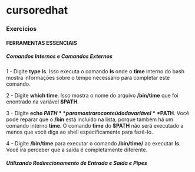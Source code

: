 # cursoredhat

### Exercícios

#### FERRAMENTAS ESSENCIAIS

##### Comandos Internos e Comandos Externos

1 - Digite **type ls**. Isso executa o comando **ls** onde o **time** interno do bash
mostra informações sobre o tempo necessário para completar este comando.

2 - Digite **which time**. Isso mostra o nome do arquivo **/bin/time** que foi enontrado na variável **$PATH**.

3 - Digite **echo $PATH** para mostrar o conteúdo da variável **$PATH**. Você pode reparar que o **/bin** está incluído na lista, porque também há um comando interno **time**.
O comando **time** do **$PATH** não será executado a menos que você diga ao shell especificamente para fazê-lo.

4 - Digite **/bin/time** para executar o comando **/bin/time/** ao executar **ls**. Você irá perceber que a saída é completamente diferente.

##### Utilizando Redirecionamento de Entrada e Saída e Pipes

